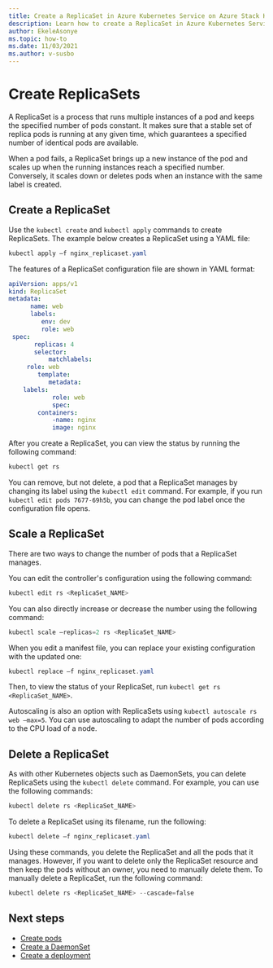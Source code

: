 ```yaml
---
title: Create a ReplicaSet in Azure Kubernetes Service on Azure Stack HCI
description: Learn how to create a ReplicaSet in Azure Kubernetes Service (AKS) on Azure Stack HCI.
author: EkeleAsonye
ms.topic: how-to
ms.date: 11/03/2021
ms.author: v-susbo
---
```


# Create ReplicaSets

A ReplicaSet is a process that runs multiple instances of a pod and keeps the specified number of pods constant. It makes sure that a stable set of replica pods is running at any given time, which guarantees a specified number of identical pods are available.

When a pod fails, a ReplicaSet brings up a new instance of the pod and scales up when the running instances reach a specified number. Conversely, it scales down or deletes pods when an instance with the same label is created.

## Create a ReplicaSet

Use the `kubectl create` and `kubectl apply` commands to create ReplicaSets. The example below creates a ReplicaSet using a YAML file:

```powershell
kubectl apply –f nginx_replicaset.yaml
```

The features of a ReplicaSet configuration file are shown in YAML format:

```yml
apiVersion: apps/v1  
kind: ReplicaSet  
metadata: 
      name: web
      labels: 
         env: dev
         role: web
 spec:  
       replicas: 4
       selector: 
           matchlabels: 
  	 role: web
        template:
           metadata:
   	labels:
       	    role: web
            spec:  
      	containers:  
       	    -name: nginx  
       	    image: nginx
```

After you create a ReplicaSet, you can view the status by running the following command:

```powershell
kubectl get rs
```

You can remove, but not delete, a pod that a ReplicaSet manages by changing its label using the `kubectl edit` command. For example, if you run `kubectl edit pods 7677-69h5b`, you can change the pod label once the configuration file opens.

## Scale a ReplicaSet

There are two ways to change the number of pods that a ReplicaSet manages. 

You can edit the controller's configuration using the following command:

```powershell
kubectl edit rs <ReplicaSet_NAME>
```

You can also directly increase or decrease the number using the following command:

```powershell
kubectl scale –replicas=2 rs <ReplicaSet_NAME>
```

When you edit a manifest file, you can replace your existing configuration with the updated one:

```powershell
kubectl replace –f nginx_replicaset.yaml
```

Then, to view the status of your ReplicaSet, run `kubectl get rs <ReplicaSet_NAME>`.

Autoscaling is also an option with ReplicaSets using `kubectl autoscale rs web –max=5`. You can use autoscaling to adapt the number of pods according to the CPU load of a node.

## Delete a ReplicaSet

As with other Kubernetes objects such as DaemonSets, you can delete ReplicaSets using the `kubectl delete` command. For example, you can use the following commands:

```powershell
kubectl delete rs <ReplicaSet_NAME>
```

To delete a ReplicaSet using its filename, run the following:

```powershell
kubectl delete –f nginx_replicaset.yaml
```

Using these commands, you delete the ReplicaSet and all the pods that it manages. However, if you want to delete only the ReplicaSet resource and then keep the pods without an owner, you need to manually delete them. To manually delete a ReplicaSet, run the following command:

```powershell
kubectl delete rs <ReplicaSet_NAME> --cascade=false
```

## Next steps

- [Create pods](create-pods.md)
- [Create a DaemonSet](create-daemonsets.md)
- [Create a deployment](create-deployments.md)

